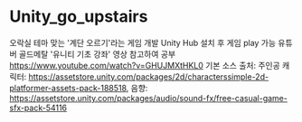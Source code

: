 # Unity_go_upstairs
오락실 테마 맞는 '계단 오르기'라는 게임 개발
Unity Hub 설치 후 게임 play 가능
유튜버 골드메탈 '유니티 기초 강좌' 영상 참고하여 공부
https://www.youtube.com/watch?v=GHUJMXtHKL0
기본 소스 출처: 
주인공 캐릭터: https://assetstore.unity.com/packages/2d/characterssimple-2d-platformer-assets-pack-188518, 
음향: https://assetstore.unity.com/packages/audio/sound-fx/free-casual-game-sfx-pack-54116
